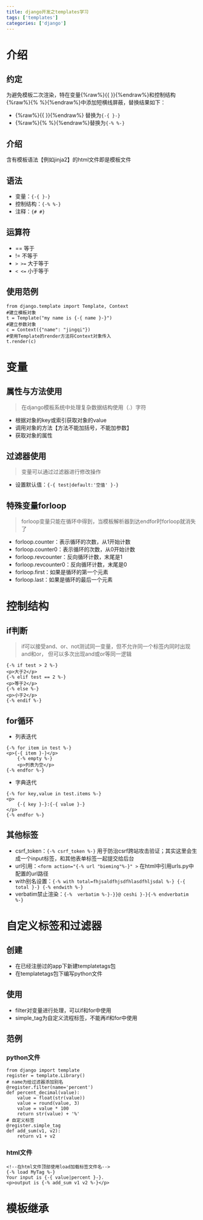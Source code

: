 ```yaml
---
title: django开发之templates学习
tags: ['templates']
categories: ['django']
---
```

# 介绍
## 约定
为避免模板二次渲染，特在变量{%raw%}{{ }}{%endraw%}和控制结构{%raw%}{% %}{%endraw%}中添加短横线屏蔽，替换结果如下：

* {%raw%}{{ }}{%endraw%} 替换为`{-{ }-}`
* {%raw%}{% %}{%endraw%}替换为`{-% %-}`

## 介绍
含有模板语法【例如jinja2】的html文件即是模板文件
## 语法
* 变量：`{-{ }-}`
* 控制结构：`{-% %-}`
* 注释：`{# #}`

## 运算符
* == 等于
* != 不等于
* `> >=` 大于等于
* `< <=` 小于等于

## 使用范例
```
from django.template import Template, Context
#建立模板对象
t = Template("my name is {-{ name }-}") 
#建立参数对象
c = Context({"name": "jingqi"}) 
#使用Template的render方法将Context对象传入
t.render(c)
```
# 变量
## 属性与方法使用
>在django模板系统中处理复杂数据结构使用（.）字符

* 根据对象的key或索引获取对象的value
* 调用对象的方法【方法不能加括号，不能加参数】
* 获取对象的属性

## 过滤器使用
>变量可以通过过滤器进行修改操作

* 设置默认值：`{-{ test|default:'空值' }-}`

## 特殊变量forloop
>forloop变量只能在循环中得到，当模板解析器到达endfor时forloop就消失了

*  forloop.counter：表示循环的次数，从1开始计数
*  forloop.counter0：表示循环的次数，从0开始计数
*  forloop.revcounter：反向循环计数，末尾是1
*  forloop.revcounter0：反向循环计数，末尾是0
*  forloop.first：如果是循环的第一个元素
*  forloop.last：如果是循环的最后一个元素

# 控制结构
## if判断
>if可以接受and、or、not测试同一变量，但不允许同一个标签内同时出现and和or，
>但可以多次出现and或or等同一逻辑

```
{-% if test > 2 %-}
<p>大于2</p>
{-% elif test == 2 %-}
<p>等于2</p>
{-% else %-}
<p>小于2</p>
{-% endif %-}
```
## for循环
* 列表迭代

```
{-% for item in test %-}
<p>{-{ item }-}</p>
    {-% empty %-}
    <p>列表为空</p>
{-% endfor %-}
```

* 字典迭代

```
{-% for key,value in test.items %-}
<p>
    {-{ key }-}:{-{ value }-}
</p>
{-% endfor %-}
```
## 其他标签
* csrf_token：`{-% csrf_token %-}` 用于防治csrf跨站攻击验证；其实这里会生成一个input标签，和其他表单标签一起提交给后台
* url引用：`<form action="{-% url "bieming"%-}" >` 在html中引用urls.py中配置的url路径
* with别名设置：`{-% with total=fhjsaldfhjsdfhlasdfhljsdal %-} {-{ total }-} {-% endwith %-}`
* verbatim禁止渲染：`{-%  verbatim %-}-}}@ ceshi }-}{-% endverbatim %-}`

# 自定义标签和过滤器
## 创建
- 在已经注册过的app下新建templatetags包
- 在templatetags包下编写python文件

## 使用
- filter对变量进行处理，可以if和for中使用
- simple_tag为自定义流程标签，不能再if和for中使用

## 范例
###  python文件
```
from django import template
register = template.Library()
# name为给过滤器添加别名
@register.filter(name='percent')
def percent_decimal(value):
    value = float(str(value))
    value = round(value, 3)
    value = value * 100
    return str(value) + '%'
# 自定义标签
@register.simple_tag
def add_sum(v1, v2):
    return v1 + v2
```
### html文件
```
<!--在html文件顶部使用load加载标签文件名-->
{-% load MyTag %-}
Your input is {-{ value|percent }-}.
<p>output is {-% add_sum v1 v2 %-}</p>
```
# 模板继承
